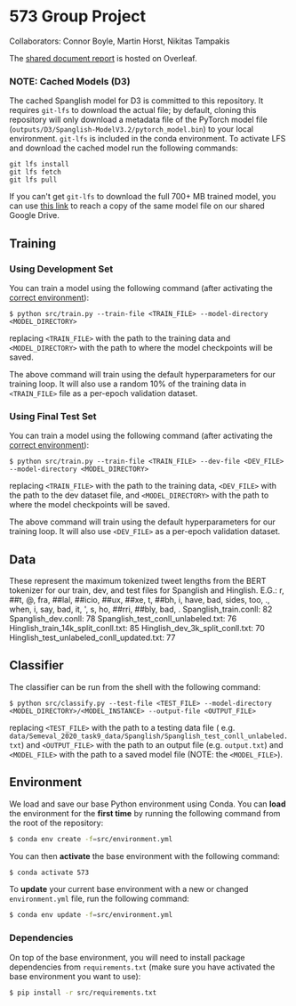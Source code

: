 # 573 Group Project
Collaborators: Connor Boyle, Martin Horst, Nikitas Tampakis

The [shared document report](https://www.overleaf.com/project/60666a8f489d2af234461f37) is hosted on Overleaf.

### NOTE: Cached Models (D3)

The cached Spanglish model for D3 is committed to this repository. It requires `git-lfs` to download the actual file; by
default, cloning this repository will only download a metadata file of the PyTorch model
file (`outputs/D3/Spanglish-ModelV3.2/pytorch_model.bin`) to your local environment. `git-lfs` is included
in the conda environment. To activate LFS and download the cached model run the following commands:
```
git lfs install
git lfs fetch
git lfs pull
```

If you can't get `git-lfs` to
download the full 700+ MB trained model, you can
use [this link](https://drive.google.com/drive/folders/10U76ymJpjGbqNlExJ5PnelO5nb-45KCd?usp=sharing) to reach a copy of
the same model file on our shared Google Drive.

## Training

### Using Development Set

You can train a model using the following command (after activating the [correct environment](#environment)):

```shell
$ python src/train.py --train-file <TRAIN_FILE> --model-directory <MODEL_DIRECTORY>
```

replacing `<TRAIN_FILE>` with the path to the training data and `<MODEL_DIRECTORY>` with the path to where the model
checkpoints will be saved.

The above command will train using the default hyperparameters for our training loop. It will also use a random 10% of
the training data in `<TRAIN_FILE>` file as a per-epoch validation dataset.

### Using Final Test Set

You can train a model using the following command (after activating the [correct environment](#environment)):

```shell
$ python src/train.py --train-file <TRAIN_FILE> --dev-file <DEV_FILE> --model-directory <MODEL_DIRECTORY>
```

replacing `<TRAIN_FILE>` with the path to the training data, `<DEV_FILE>` with the path to the dev dataset file, and
`<MODEL_DIRECTORY>` with the path to where the model checkpoints will be saved.

The above command will train using the default hyperparameters for our training loop. It will also use `<DEV_FILE>` as a
per-epoch validation dataset.

## Data

These represent the maximum tokenized tweet lengths from the BERT tokenizer
for our train, dev, and test files for Spanglish and Hinglish.
E.G.: r, ##t, @, fra, ##lal, ##icio, ##ux, ##xe, t, ##bh, i, have, bad, sides, too, ., when, i, say, bad, it, ', s, ho, ##rri, ##bly, bad, .
Spanglish_train.conll: 82
Spanglish_dev.conll: 78
Spanglish_test_conll_unlabeled.txt: 76
Hinglish_train_14k_split_conll.txt: 85
Hinglish_dev_3k_split_conll.txt: 70
Hinglish_test_unlabeled_conll_updated.txt: 77

## Classifier

The classifier can be run from the shell with the following command:

```shell
$ python src/classify.py --test-file <TEST_FILE> --model-directory <MODEL_DIRECTORY>/<MODEL_INSTANCE> --output-file <OUTPUT_FILE>
```

replacing `<TEST_FILE>` with the path to a testing data file (
e.g. `data/Semeval_2020_task9_data/Spanglish/Spanglish_test_conll_unlabeled.txt`)
and `<OUTPUT_FILE>` with the path to an output file (e.g. `output.txt`) and
`<MODEL_FILE>` with the path to a saved model file (NOTE: the `<MODEL_FILE>`).

## Environment

We load and save our base Python environment using Conda. You can **load** the environment for the **first time** by
running the following command from the root of the repository:

```bash
$ conda env create -f=src/environment.yml
```

You can then **activate** the base environment with the following command:

```bash
$ conda activate 573
```

To **update** your current base environment with a new or changed `environment.yml`
file, run the following command:

```bash
$ conda env update -f=src/environment.yml
```

### Dependencies

On top of the base environment, you will need to install package dependencies from `requirements.txt`
(make sure you have activated the base environment you want to use):

```bash
$ pip install -r src/requirements.txt
```

